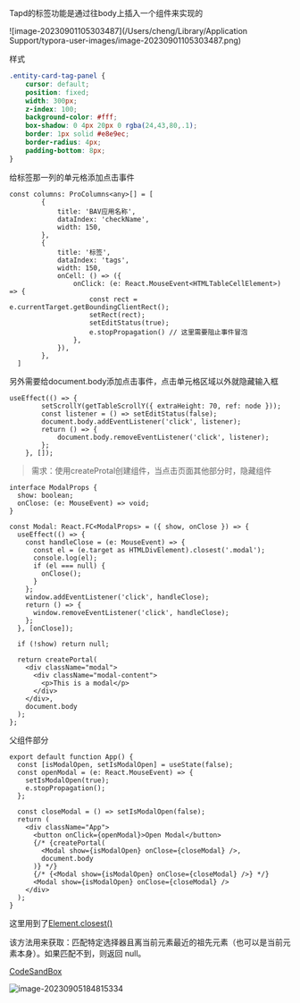 Tapd的标签功能是通过往body上插入一个组件来实现的

![image-20230901105303487](/Users/cheng/Library/Application Support/typora-user-images/image-20230901105303487.png)



样式

```css
.entity-card-tag-panel {
    cursor: default;
    position: fixed;
    width: 300px;
    z-index: 100;
    background-color: #fff;
    box-shadow: 0 4px 20px 0 rgba(24,43,80,.1);
    border: 1px solid #e8e9ec;
    border-radius: 4px;
    padding-bottom: 8px;
}
```



给标签那一列的单元格添加点击事件

```tsx
const columns: ProColumns<any>[] = [
        {
            title: 'BAV应用名称',
            dataIndex: 'checkName',
            width: 150,
        },
        {
            title: '标签',
            dataIndex: 'tags',
            width: 150,
            onCell: () => ({
                onClick: (e: React.MouseEvent<HTMLTableCellElement>) => {
                    const rect = e.currentTarget.getBoundingClientRect();
                    setRect(rect);
                    setEditStatus(true);
                    e.stopPropagation() // 这里需要阻止事件冒泡
                },
            }),
        },
  ]
```

另外需要给document.body添加点击事件，点击单元格区域以外就隐藏输入框

```tsx
useEffect(() => {
        setScrollY(getTableScrollY({ extraHeight: 70, ref: node }));
        const listener = () => setEditStatus(false);
        document.body.addEventListener('click', listener);
        return () => {
            document.body.removeEventListener('click', listener);
        };
    }, []);
```



> 需求：使用createProtal创建组件，当点击页面其他部分时，隐藏组件

```tsx
interface ModalProps {
  show: boolean;
  onClose: (e: MouseEvent) => void;
}

const Modal: React.FC<ModalProps> = ({ show, onClose }) => {
  useEffect(() => {
    const handleClose = (e: MouseEvent) => {
      const el = (e.target as HTMLDivElement).closest('.modal');
      console.log(el);
      if (el === null) {
        onClose();
      }
    };
    window.addEventListener('click', handleClose);
    return () => {
      window.removeEventListener('click', handleClose);
    };
  }, [onClose]);

  if (!show) return null;

  return createPortal(
    <div className="modal">
      <div className="modal-content">
        <p>This is a modal</p>
      </div>
    </div>,
    document.body
  );
};
```

父组件部分

```tsx
export default function App() {
  const [isModalOpen, setIsModalOpen] = useState(false);
  const openModal = (e: React.MouseEvent) => {
    setIsModalOpen(true);
    e.stopPropagation();
  };

  const closeModal = () => setIsModalOpen(false);
  return (
    <div className="App">
      <button onClick={openModal}>Open Modal</button>
      {/* {createPortal(
        <Modal show={isModalOpen} onClose={closeModal} />,
        document.body
      )} */}
      {/* {<Modal show={isModalOpen} onClose={closeModal} />} */}
      <Modal show={isModalOpen} onClose={closeModal} />
    </div>
  );
}
```

这里用到了[Element.closest()](https://developer.mozilla.org/zh-CN/docs/Web/API/Element/closest)

该方法用来获取：匹配特定选择器且离当前元素最近的祖先元素（也可以是当前元素本身）。如果匹配不到，则返回 null。

[CodeSandBox](https://codesandbox.io/s/createprotal-closet-nk9d9m)

![image-20230905184815334](https://minimax-1256590847.cos.ap-shanghai.myqcloud.com/img/image-20230905184815334.png)
